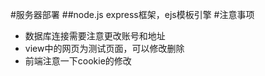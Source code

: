 #服务器部署
##node.js express框架，ejs模板引擎
#注意事项
+ 数据库连接需要注意更改账号和地址
+ view中的网页为测试页面，可以修改删除
+ 前端注意一下cookie的修改